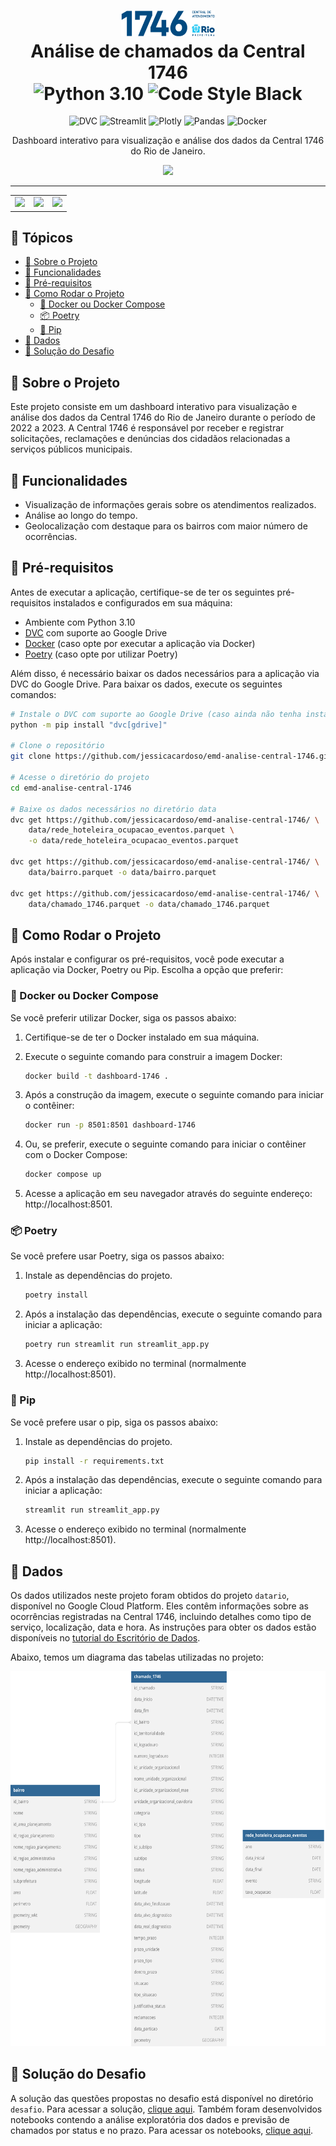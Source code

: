 
<h1 align="center">
    <a href="https://www.1746.rio/hc/pt-br" target="_blank"><img src="static/logo-1746.png" alt="Central 1746" width="150"></a>
    </br>Análise de chamados da Central 1746
</br>
<img src="https://img.shields.io/badge/3.10-%233776AB?style=flat-square&logo=python&logoColor=white&label=Python" alt="Python 3.10">
<img src="https://img.shields.io/badge/black-%23000000?style=flat-square&label=code%20style&link=https%3A%2F%2Fgithub.com%2Fpsf%2Fblack" alt="Code Style Black">
</h1>

<div align="center">

<img src="https://img.shields.io/badge/-DVC-blue?style=flat-square&logo=dvc&logoColor=white&color=%239463CF" alt="DVC">
<img src="https://img.shields.io/badge/-Streamlit-FF4B4B?style=flat-square&logo=streamlit&logoColor=white" alt="Streamlit">
<img src="https://img.shields.io/badge/-Plotly-3F4F75?style=flat-square&logo=plotly&logoColor=white" alt="Plotly">
<img src="https://img.shields.io/badge/-Pandas-150458?style=flat-square&logo=pandas&logoColor=white" alt="Pandas">
<img src="https://img.shields.io/badge/-Docker-2496ED?style=flat-square&logo=docker&logoColor=white" alt="Docker">

<p>Dashboard interativo para visualização e análise dos dados da Central 1746 do Rio de Janeiro.</p>
<img src="https://i.imgur.com/UJlInkz.gif"/>
<hr/>
<table border=0 cellspacing=0 celspadding=0>
  <tr>
    <td><img src="https://imgur.com/iqO8VhW.jpg" width="240px"/></td>
    <td><img src="https://imgur.com/3vHlKLr.jpg" width="240px"/></td>
    <td><img src="https://imgur.com/k3DQQQg.jpg" width="240px"/></td>

  </tr>
</table>
</div>

## :pushpin: Tópicos

- [📃 Sobre o Projeto](#page_with_curl-sobre-o-projeto)
- [🎉 Funcionalidades](#tada-funcionalidades)
- [🔧 Pré-requisitos](#wrench-pré-requisitos)
- [🚀 Como Rodar o Projeto](#rocket-como-rodar-o-projeto)
    - [🐳 Docker ou Docker Compose](#whale-docker-ou-docker-compose)
    - [📦 Poetry](#package-poetry)
    - [🐍 Pip](#snake-pip)
- [💾 Dados](#floppy_disk-dados)
- [👀 Solução do Desafio](#eyes-solução-do-desafio)

## :page_with_curl: Sobre o Projeto

Este projeto consiste em um dashboard interativo para visualização e análise dos dados da Central 1746 do Rio de Janeiro durante o período de 2022 a 2023. A Central 1746 é responsável por receber e registrar solicitações, reclamações e denúncias dos cidadãos relacionadas a serviços públicos municipais.


## :tada: Funcionalidades

- Visualização de informações gerais sobre os atendimentos realizados.
- Análise ao longo do tempo.
- Geolocalização com destaque para os bairros com maior número de ocorrências.

## :wrench: Pré-requisitos

Antes de executar a aplicação, certifique-se de ter os seguintes pré-requisitos instalados e configurados em sua máquina:

- Ambiente com Python 3.10
- [DVC](https://dvc.org/doc/install) com suporte ao Google Drive
- [Docker](https://docs.docker.com/manuals/) (caso opte por executar a aplicação via Docker)
- [Poetry](https://python-poetry.org/docs/#installation) (caso opte por utilizar Poetry)

Além disso, é necessário baixar os dados necessários para a aplicação via DVC do Google Drive. Para baixar os dados, execute os seguintes comandos:



```bash
# Instale o DVC com suporte ao Google Drive (caso ainda não tenha instalado)
python -m pip install "dvc[gdrive]"

# Clone o repositório
git clone https://github.com/jessicacardoso/emd-analise-central-1746.git

# Acesse o diretório do projeto
cd emd-analise-central-1746

# Baixe os dados necessários no diretório data
dvc get https://github.com/jessicacardoso/emd-analise-central-1746/ \
    data/rede_hoteleira_ocupacao_eventos.parquet \
    -o data/rede_hoteleira_ocupacao_eventos.parquet

dvc get https://github.com/jessicacardoso/emd-analise-central-1746/ \
    data/bairro.parquet -o data/bairro.parquet

dvc get https://github.com/jessicacardoso/emd-analise-central-1746/ \
    data/chamado_1746.parquet -o data/chamado_1746.parquet
```

## :rocket: Como Rodar o Projeto

Após instalar e configurar os pré-requisitos, você pode executar a aplicação via Docker, Poetry ou Pip. Escolha a opção que preferir:

### :whale: Docker ou Docker Compose

Se você preferir utilizar Docker, siga os passos abaixo:

1. Certifique-se de ter o Docker instalado em sua máquina.

2. Execute o seguinte comando para construir a imagem Docker:
    ```bash
    docker build -t dashboard-1746 .
    ```
3. Após a construção da imagem, execute o seguinte comando para iniciar o contêiner:
    ```bash
    docker run -p 8501:8501 dashboard-1746
    ```
4. Ou, se preferir, execute o seguinte comando para iniciar o contêiner com o Docker Compose:
    ```bash
    docker compose up
    ```
5. Acesse a aplicação em seu navegador através do seguinte endereço:
http://localhost:8501.

### :package: Poetry

Se você prefere usar Poetry, siga os passos abaixo:

1. Instale as dependências do projeto.
    ```bash
    poetry install
    ```
2. Após a instalação das dependências, execute o seguinte comando para iniciar a aplicação:
    ```bash
    poetry run streamlit run streamlit_app.py
    ```
3. Acesse o endereço exibido no terminal (normalmente http://localhost:8501).

### :snake: Pip

Se você prefere usar o pip, siga os passos abaixo:

1. Instale as dependências do projeto.
    ```bash
    pip install -r requirements.txt
    ```

2. Após a instalação das dependências, execute o seguinte comando para iniciar a aplicação:
    ```bash
    streamlit run streamlit_app.py
    ```
3. Acesse o endereço exibido no terminal (normalmente http://localhost:8501).

## :floppy_disk: Dados

Os dados utilizados neste projeto foram obtidos do projeto `datario`, disponível no Google Cloud Platform. Eles contêm informações sobre as ocorrências registradas na Central 1746, incluindo detalhes como tipo de serviço, localização, data e hora. As instruções para obter os dados estão disponíveis no [tutorial do Escritório de Dados](https://docs.dados.rio/tutoriais/como-acessar-dados/).

Abaixo, temos um diagrama das tabelas utilizadas no projeto:

<div align="center">
    <img src="dicionario-dados/tabelas-desafio.svg" height="600" alt="Tabelas do Desafio">
</div>

## 	:eyes: Solução do Desafio

A solução das questões propostas no desafio está disponível no diretório `desafio`. Para acessar a solução, [clique aqui](desafio/README.md). Também foram desenvolvidos notebooks contendo a análise exploratória dos dados e previsão de chamados por status e no prazo. Para acessar os notebooks, [clique aqui](notebooks/README.md).
